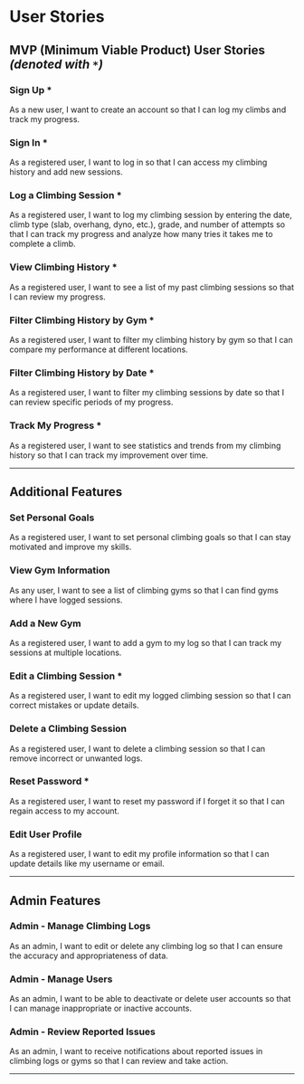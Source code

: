 # User Stories

## **MVP (Minimum Viable Product) User Stories** *(denoted with `*`)*

### **Sign Up** *  
As a new user, I want to create an account so that I can log my climbs and track my progress.

### **Sign In** *  
As a registered user, I want to log in so that I can access my climbing history and add new sessions.

### **Log a Climbing Session** *  
As a registered user, I want to log my climbing session by entering the date, climb type 
(slab, overhang, dyno, etc.), grade, and number of attempts so that I can track my progress and analyze how many tries 
it takes me to complete a climb.

### **View Climbing History** *  
As a registered user, I want to see a list of my past climbing sessions so that I can review my progress.

### **Filter Climbing History by Gym** *  
As a registered user, I want to filter my climbing history by gym so that I can compare my performance at different 
locations.

### **Filter Climbing History by Date** *  
As a registered user, I want to filter my climbing sessions by date so that I can review specific periods of my 
progress.

### **Track My Progress** *  
As a registered user, I want to see statistics and trends from my climbing history so that I can track my improvement 
over time.

---

## **Additional Features**

### **Set Personal Goals**
As a registered user, I want to set personal climbing goals so that I can stay motivated and improve my skills.

### **View Gym Information**
As any user, I want to see a list of climbing gyms so that I can find gyms where I have logged sessions.

### **Add a New Gym**
As a registered user, I want to add a gym to my log so that I can track my sessions at multiple locations.

### **Edit a Climbing Session** *  
As a registered user, I want to edit my logged climbing session so that I can correct mistakes or update details.

### **Delete a Climbing Session**
As a registered user, I want to delete a climbing session so that I can remove incorrect or unwanted logs.

### **Reset Password** *  
As a registered user, I want to reset my password if I forget it so that I can regain access to my account.

### **Edit User Profile**
As a registered user, I want to edit my profile information so that I can update details like my username or email.

---

## **Admin Features**

### **Admin - Manage Climbing Logs**
As an admin, I want to edit or delete any climbing log so that I can ensure the accuracy and appropriateness of data.

### **Admin - Manage Users**
As an admin, I want to be able to deactivate or delete user accounts so that I can manage inappropriate or inactive 
accounts.

### **Admin - Review Reported Issues**
As an admin, I want to receive notifications about reported issues in climbing logs or gyms so that I can review and 
take action.

---